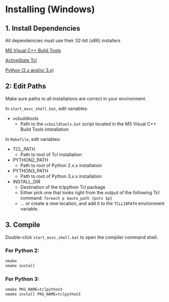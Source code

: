 # Installing (Windows)

## 1. Install Dependencies
All dependeincies must use their 32-bit (x86) installers

[MS Visual C++ Build Tools](http://landinghub.visualstudio.com/visual-cpp-build-tools)

[ActiveState Tcl](https://www.activestate.com/activetcl/downloads)

[Python (2.x and/or 3.x)](https://www.python.org/downloads)

## 2: Edit Paths
Make sure paths to all installations are correct in your environment.

In `start_msvc_shell.bat`, edit variables:

* vcbuildtools
    * Path to the `vcbuildtools.bat` script located in the MS Visual C++ Build Tools intstallation

In `Makefile`, edit variables:

* TCL_PATH
    * Path to root of Tcl installation
* PYTHON2_PATH
    * Path to root of Python 2.x.x installation
* PYTHON3_PATH
    * Path to root of Python 3.x.x installation
* INSTALL_DIR
    * Destination of the tclpython Tcl package
    * Either pick one that looks right from the output of the following Tcl command:
        `foreach p $auto_path {puts $p}`
    * ... or create a new location, and add it to the `TCLLIBPATH` environment variable.

## 3. Compile

Double-click `start_msvc_shell.bat` to open the compiler command shell.


### For Python 2:

```bash
nmake
nmake install
```

### For Python 3:

```bash
nmake PKG_NAME=tclpython3
nmake install PKG_NAME=tclpython3
```
